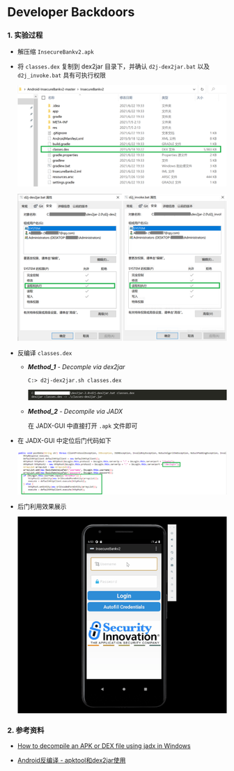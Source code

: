 # Developer Backdoors

### 1. 实验过程

- 解压缩 `InsecureBankv2.apk`

- 将 `classes.dex` 复制到 dex2jar 目录下，并确认 `d2j-dex2jar.bat` 以及 `d2j_invoke.bat` 具有可执行权限

    ![img](../img/0x01-unzip.PNG)

    ![img](../img/0x01-privilege.PNG)

- 反编译 `classes.dex`

    - ***Method_1** - Decomple via dex2jar*

        ```
        C:> d2j-dex2jar.sh classes.dex
        ```

        ![img](../img/0x01-dex2jar.PNG)

    - ***Method_2** - Decompile via JADX*

        在 JADX-GUI 中直接打开 `.apk` 文件即可

- 在 JADX-GUI 中定位后门代码如下

    ![img](../img/0x01-devlogin.PNG)

- 后门利用效果展示

    ![img](../img/0x01-devadmin.gif)

### 2. 参考资料

- [How to decompile an APK or DEX file using jadx in Windows](https://ourcodeworld.com/articles/read/387/how-to-decompile-an-apk-or-dex-file-using-jadx-in-windows)

- [Android反编译 - apktool和dex2jar使用](https://www.jianshu.com/p/e0661ff7d955)